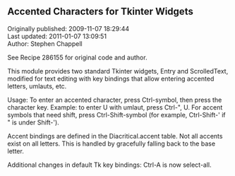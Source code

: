 ## Accented Characters for Tkinter Widgets  
Originally published: 2009-11-07 18:29:44  
Last updated: 2011-01-07 13:09:51  
Author: Stephen Chappell  
  
See Recipe 286155 for original code and author.

This module provides two standard Tkinter widgets, Entry and ScrolledText, modified for text editing with key bindings that allow entering accented letters, umlauts, etc.

Usage: To enter an accented character, press Ctrl-symbol, then press the character key. Example: to enter U with umlaut, press Ctrl-", U. For accent symbols that need shift, press Ctrl-Shift-symbol (for example, Ctrl-Shift-' if " is under Shift-').

Accent bindings are defined in the Diacritical.accent table. Not all accents exist on all letters. This is handled by gracefully falling back to the base letter.

Additional changes in default Tk key bindings: Ctrl-A is now select-all.